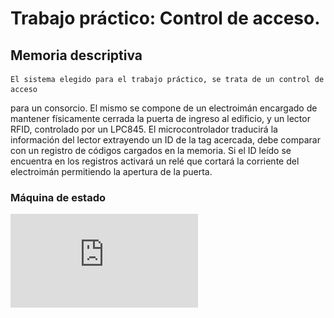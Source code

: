 # Trabajo práctico: Control de acceso.

## Memoria descriptiva

	El sistema elegido para el trabajo práctico, se trata de un control de acceso
para un consorcio. El mismo se compone de un electroimán encargado de mantener físicamente 
cerrada la puerta de ingreso al edificio, y un lector RFID, controlado por un LPC845.
El microcontrolador traducirá la información del lector extrayendo un ID de la tag acercada, 
debe comparar con un registro de códigos cargados en la memoria. Si el ID leído se encuentra 
en los registros activará un relé que cortará la corriente del electroimán permitiendo la 
apertura de la puerta.

### Máquina de estado

![fsmcontroldeacceso.pdf](https://github.com/adrianmena3815/TPControldeAcceso/blob/master/fsmcontroldeacceso.pdf)
 
